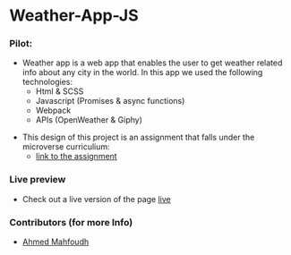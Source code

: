 # Weather-App-JS

### Pilot:
- Weather app is a web app that enables the user to get weather related info about any city in the world. In this app we used the following technologies:
  - Html & SCSS
  - Javascript (Promises & async functions)
  - Webpack
  - APIs (OpenWeather & Giphy)

* This design of this project is an assignment that falls under the microverse curriculium:
  - [link to the assignment](https://www.theodinproject.com/courses/javascript/lessons/weather-app)

### Live preview
- Check out a live version of the page [live](https://rawcdn.githack.com/stratospherique/Restaurant-Page/55d3378c77cde88891db6f6470696973904f0a59/dist/index.html)

### Contributors (for more Info)

- [Ahmed Mahfoudh](https://github.com/stratospherique/)
